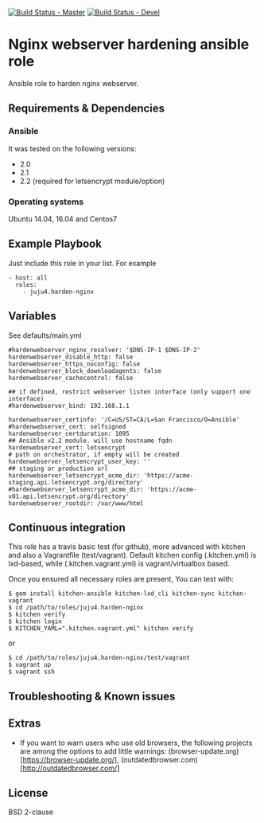 [![Build Status - Master](https://travis-ci.org/juju4/ansible-harden-nginx.svg?branch=master)](https://travis-ci.org/juju4/ansible-harden-nginx)
[![Build Status - Devel](https://travis-ci.org/juju4/ansible-harden-nginx.svg?branch=devel)](https://travis-ci.org/juju4/ansible-harden-nginx/branches)
# Nginx webserver hardening ansible role

Ansible role to harden nginx webserver.

## Requirements & Dependencies

### Ansible
It was tested on the following versions:
 * 2.0
 * 2.1
 * 2.2 (required for letsencrypt module/option)

### Operating systems

Ubuntu 14.04, 16.04 and Centos7

## Example Playbook

Just include this role in your list.
For example

```
- host: all
  roles:
    - juju4.harden-nginx
```

## Variables

See defaults/main.yml
```
#hardenwebserver_nginx_resolver: '$DNS-IP-1 $DNS-IP-2'
hardenwebserver_disable_http: false
hardenwebserver_https_noconfig: false
hardenwebserver_block_downloadagents: false
hardenwebserver_cachecontrol: false

## if defined, restrict webserver listen interface (only support one interface)
#hardenwebserver_bind: 192.168.1.1

hardenwebserver_certinfo: '/C=US/ST=CA/L=San Francisco/O=Ansible'
#hardenwebserver_cert: selfsigned
hardenwebserver_certduration: 1095
## Ansible v2.2 module. will use hostname fqdn
hardenwebserver_cert: letsencrypt
# path on orchestrator, if empty will be created
hardenwebserver_letsencrypt_user_key: ''
## staging or production url
hardenwebserver_letsencrypt_acme_dir: 'https://acme-staging.api.letsencrypt.org/directory'
#hardenwebserver_letsencrypt_acme_dir: 'https://acme-v01.api.letsencrypt.org/directory'
hardenwebserver_rootdir: /var/www/html
```


## Continuous integration

This role has a travis basic test (for github), more advanced with kitchen and also a Vagrantfile (test/vagrant).
Default kitchen config (.kitchen.yml) is lxd-based, while (.kitchen.vagrant.yml) is vagrant/virtualbox based.

Once you ensured all necessary roles are present, You can test with:
```
$ gem install kitchen-ansible kitchen-lxd_cli kitchen-sync kitchen-vagrant
$ cd /path/to/roles/juju4.harden-nginx
$ kitchen verify
$ kitchen login
$ KITCHEN_YAML=".kitchen.vagrant.yml" kitchen verify
```
or
```
$ cd /path/to/roles/juju4.harden-nginx/test/vagrant
$ vagrant up
$ vagrant ssh
```

## Troubleshooting & Known issues

## Extras

* If you want to warn users who use old browsers, the following projects are among the options to add little warnings: (browser-update.org)[https://browser-update.org/], (outdatedbrowser.com)[http://outdatedbrowser.com/]

## License

BSD 2-clause

